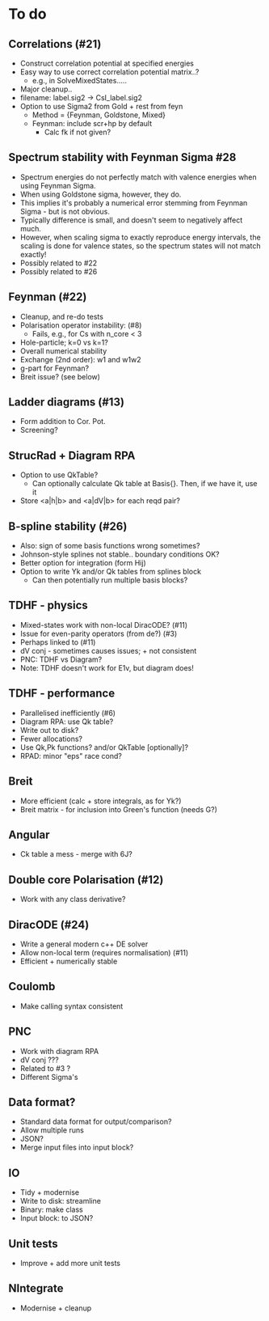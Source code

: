 # To do

## Correlations (#21)

* Construct correlation potential at specified energies
* Easy way to use correct correlation potential matrix..?
  * e.g., in SolveMixedStates.....
* Major cleanup..
* filename: label.sig2 -> CsI_label.sig2
* Option to use Sigma2 from Gold + rest from feyn
  * Method = {Feynman, Goldstone, Mixed}
  * Feynman: include scr+hp by default
    * Calc fk if not given?

## Spectrum stability with Feynman Sigma #28

* Spectrum energies do not perfectly match with valence energies when using Feynman Sigma.
* When using Goldstone sigma, however, they do.
* This implies it's probably a numerical error stemming from Feynman Sigma - but is not obvious.
* Typically difference is small, and doesn't seem to negatively affect much.
* However, when scaling sigma to exactly reproduce energy intervals, the scaling  is done for valence states, so the spectrum states will not match exactly!
* Possibly related to #22
* Possibly related to #26

## Feynman (#22)

* Cleanup, and re-do tests
* Polarisation operator instability: (#8)
  * Fails, e.g., for Cs with n_core < 3
* Hole-particle; k=0 vs k=1?
* Overall numerical stability
* Exchange (2nd order): w1 and w1w2
* g-part for Feynman?
* Breit issue? (see below)

## Ladder diagrams (#13)

* Form addition to Cor. Pot.
* Screening?

## StrucRad + Diagram RPA

* Option to use QkTable?
  * Can optionally calculate Qk table at Basis{}. Then, if we have it, use it
* Store <a|h|b> and <a|dV|b> for each reqd pair?

## B-spline stability (#26)

* Also: sign of some basis functions wrong sometimes?
* Johnson-style splines not stable.. boundary conditions OK?
* Better option for integration (form Hij)
* Option to write Yk and/or Qk tables from splines block
  * Can then potentially run multiple basis blocks?

## TDHF - physics

* Mixed-states work with non-local DiracODE? (#11)
* Issue for even-parity operators (from de?) (#3)
* Perhaps linked to (#11)
* dV conj - sometimes causes issues; + not consistent
* PNC: TDHF vs Diagram?
* Note: TDHF doesn't work for E1v, but diagram does!

## TDHF - performance

* Parallelised inefficiently (#6)
* Diagram RPA: use Qk table?
* Write out to disk?
* Fewer allocations?
* Use Qk,Pk functions? and/or QkTable [optionally]?
* RPAD: minor "eps" race cond?

## Breit

* More efficient (calc + store integrals, as for Yk?)
* Breit matrix - for inclusion into Green's function (needs G?)

## Angular

* Ck table a mess - merge with 6J?

## Double core Polarisation (#12)

* Work with any class derivative?

## DiracODE (#24)

* Write a general modern c++ DE solver
* Allow non-local term (requires normalisation) (#11)
* Efficient + numerically stable

## Coulomb

* Make calling syntax consistent

## PNC

* Work with diagram RPA
* dV conj ???
* Related to #3 ?
* Different Sigma's

## Data format?

* Standard data format for output/comparison?
* Allow multiple runs
* JSON?
* Merge input files into input block?

## IO

* Tidy + modernise
* Write to disk: streamline
* Binary: make class
* Input block: to JSON?

## Unit tests

* Improve + add more unit tests

## NIntegrate

* Modernise + cleanup
